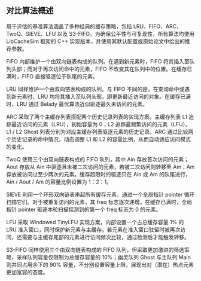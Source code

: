 ## 对比算法概述

用于评估的基准算法涵盖了多种经典的缓存策略，包括 LRU、FIFO、ARC、TwoQ、SIEVE、LFU 以及 S3-FIFO。为确保公平性与可复现性，所有算法均使用 LibCacheSim 框架的 C++ 实现版本，并使用其默认配置或原始论文中给出的推荐参数。

FIFO 内部维护一个由双向链表构成的队列。在遇到新元素时，FIFO 将其插入至队列头部；而对于再次访问命中的元素，FIFO 不改变其在队列中的位置。在缓存已满时，FIFO 直接驱逐位于队尾的元素。

LRU 同样维护一个由双向链表构成的队列。与 FIFO 不同的是，在查询命中或遇到新元素时，LRU 均将其插入至队列头部，即更新最近访问的对象。在缓存已满时，LRU 通过 Belady 最优算法近似驱逐最久未访问的元素。

ARC 采取了两个主缓存列表搭配两个历史记录列表的实现方案。主缓存列表 L1 追踪最近访问的元素（LRU），初始容量为 0；L2 追踪最频繁访问的元素（LFU）。L1 / L2 Ghost 列表分别为对应主缓存列表驱逐元素的历史记录。ARC 通过比较两个历史记录的命中情况，动态调整 L1 和 L2 的容量比例，从而自动适应访问模式的变化。

TwoQ 使用三个由双向链表构成的 FIFO 队列，其中 Ain 存放首次访问的元素；Aout 存放从 Ain 中驱逐且未被二次访问的元素，若被二次访问则转移至 Am；Am 存放被访问过至少两次的元素。缓存超限时的驱逐只在 Ain 或 Am 的队尾进行，Ain / Aout / Am 的容量比例设置为 1：2：1。

SIEVE 利用一个环形双向链表串起所有缓存元素，通过一个全局指针 pointer 循环扫描它们。对于被重复访问的元素，其 freq 标志逐次递增。在缓存已满时，全局指针 pointer 驱逐本轮扫描探测到的第一个 freq 标志为 0 的元素。

LFU 采取 Windowed TinyLFU 实现方案，内部设置一个占总缓存容量 1% 的 LRU 准入窗口，同时保护新元素与主缓存。若元素在准入窗口驻留时被再次访问，还需要与主缓存尾部的元素进行访问频次比较，通过检测后才能触发转移。

S3-FIFO 同样使用三个由双向链表构成的 FIFO 队列，但采取更加激进的筛选策略，采样队列容量仅限制为总缓存容量的 10%；幽灵队列 Ghost 与主队列 Main 则共同占用余下的 90% 容量，不分别设置容量上限，展现出对（潜在）热点元素更加宽容的态度。